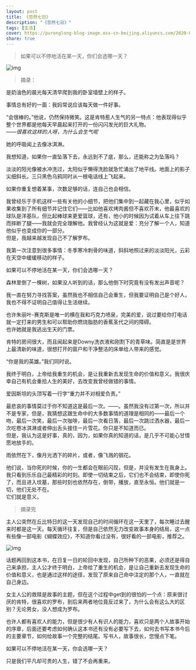 ```yaml
---
layout: post
title: 《忽然七日》
description: "《忽然七日》"
tags: [生活]
cover: https://puronglong-blog-image.oss-cn-beijing.aliyuncs.com/2020-03-04-060721.jpg
share: true
---
```


> 如果可以不停地活在某一天，你们会选哪一天？

<!-- more -->

![img](https://puronglong-blog-image.oss-cn-beijing.aliyuncs.com/2020-03-04-060626.jpg)

> 摘录：

是奶油色的晨光每天清早爬到我的卧室墙壁上的样子。

事情总有好的一面：我妈常说应该每天做一件好事。

“会很棒的。”他说，仍然保持微笑。这是肯特惹人生气的另一特点：他表现得似乎整个世界都是他每天早晨起来打开的一份闪闪发光的巨大礼物。<br  />
*——很喜欢这样的人呀，为什么会生气呢*

她的呼吸闻上去像冰淇淋。

我想知道，如果你一直坠落下去，永远到不了底，那么，还能称之为坠落吗？

淡淡的阳光像被水冲洗过，太阳似乎懒得洗脸就急忙涌出了地平线。地面上的影子尖细斜长。三只黑色乌鸦同时从一根电话线上飞起来。

如果你重复想着某事，次数足够的话，连自己也会相信。

我曾经乐于手机这样一些有关他的小细节，把他们集中到一起藏在我心里，似乎如果收集到了所有细节并记住它们——比如他喜欢烤肉酱但不喜欢芥末，他最喜欢的球队是洋基队，但比起棒球来更爱篮球，还有，他小的时候因为试着从车上往下跳而摔断了腿——我就会完全理解他。我曾经认为这就是爱：充分了解一个人，知道他似乎也变成你的一部分。<br  />
但是，我越来越发现自己不了解罗布。

我第一次注意到很多事情：冬季寒冷刺骨的味道，斜斜地照过来的淡淡阳光，云彩在天空中缓缓移动的样子。

如果可以不停地活在某一天，你们会选哪一天？

森林里倒了一棵树，如果没人听到的话，那么他倒下时究竟有没有发出声音呢？

我一直在努力寻找答案，虽然我也不相信自己会重生，但我要证明自己是个好人，我也不得不证明自己值得让生活继续。

也许朱丽叶-赛克斯是唯一的横在我和巧克力喷泉，完美的爱，说过要给你打电话就一定打来的男生和可以帮助你燃烧脂肪的香蕉圣代之间的障碍。<br  />
也许她就是我逃出生天的门票。

肯特的房间很大，而且闻起来是Downy洗衣液和刚割下的青草味。简直是是世界上最清新的味道，很想打开的窗户和干净整洁的床单给人带来的感觉。

“你是我的英雄。”我们同时说。

我终于明白，上帝给我重生的机会，是让我重新去发现生命的价值和意义。我很庆幸自己有机会重拾人生的美好，去改变我曾经做错的事情。

爱因斯坦的头顶写着一行字“重力并不对相爱负责。”

最悲哀的事情莫过于你不知道这是最后一次。——。虽然我没有过第一次，所以并不是专家，但是，我猜想这跟生命中的大多数事情的道理是相同的——最后一个吻，最后一次笑，最后一次咖啡，最后一次看日落，最后一次跳过洒水器，最后一次吃卷冰淇淋或者伸出舌头接住一片雪花。你只是不知道而已。<br  />
但是，我认为这是好事，真的，因为，如果你真的知道的话，是几乎不可能心甘情愿地放手的。

雨依然在下，像月光洒下的碎片，或者，像飞溅的钢花。

他们说，当你死的时候，你的一生都会在眼前闪现，但是，并没有发生在我身上。<br  />
我只看到乐乐自己最精彩的时刻。即使一切结束之后，它们也不会结束，即使你死了，而且进入坟墓，那些时刻也依然存在，倒带，播放，直至永恒。他们就是一切，他们无处不在。<br  />
它们就是意义。

> 摘录完

主人公突然在丘比特日的这一天发现自己的时间循环在这一天里了，每次睡过去醒来时都是这一天。每天循环往复，但是自己依然无力改变故事本身的结局，这一点有些像一部电影《蝴蝶效应》，不知道你看过没有，很好看的一部电影，推荐之。

![img](https://puronglong-blog-image.oss-cn-beijing.aliyuncs.com/2020-03-04-8.jpg)

话题再回到这本书，在日复一日的轮回中发现，自己所种下的恶果，必须还是得自己来承担，主人公才终于明白，上帝给了重生的机会，是让自己重新去发现生命的价值和意义，也是通过这样的途径，发现了原来自己命中注定的那个人，一直就在自己身边。

女主人公的救赎是故事的主题，但在这个过程中get到的很怕的一个点：原来很讨厌的肯特，很喜欢的罗布，到后来两者地位竟反过来了，为什么会有这么大的区别？无论男女，没人想成为罗布。

也许人都有喜欢人的能力，但是很少有人有识人的能力，喜欢只是两个人故事开始的序章，后面还要考虑如何确认这本书还有没有必要写下去，如何去书写本书今后的主要章节，如何给故事一个完整的结尾。写书人，故事很长，您慢点下笔。

如果可以不停地活在某一天，你会选哪一天？

只是我们平凡却可贵的人生，错了不会再重来。